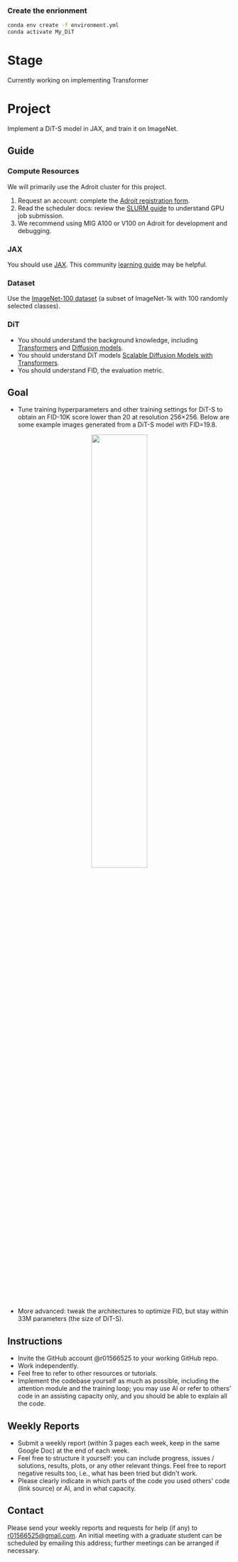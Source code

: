 ### Create the enrionment
```bash
conda env create -f environment.yml
conda activate My_DiT
```
# Stage
Currently working on implementing Transformer


# Project

Implement a DiT-S model in JAX, and train it on ImageNet.

## Guide 

### Compute Resources
We will primarily use the Adroit cluster for this project.
1. Request an account: complete the [Adroit registration form](https://forms.rc.princeton.edu/registration/?q=adroit).
2. Read the scheduler docs: review the [SLURM guide](https://researchcomputing.princeton.edu/support/knowledge-base/slurm#gpus) to understand GPU job submission.
3. We recommend using MIG A100 or V100 on Adroit for development and debugging.

### JAX
You should use [JAX](https://github.com/jax-ml/jax). This community [learning guide](https://github.com/rcrowe-google/Learning-JAX) may be helpful.

### Dataset
Use the [ImageNet-100 dataset](https://www.kaggle.com/datasets/ambityga/imagenet100) (a subset of ImageNet-1k with 100 randomly selected classes).

### DiT
* You should understand the background knowledge, including [Transformers](https://arxiv.org/abs/1706.03762?utm_source=chatgpt.com) and [Diffusion models](https://arxiv.org/abs/2006.11239).
* You should understand DiT models [Scalable Diffusion Models with Transformers](https://arxiv.org/abs/2212.09748).
* You should understand FID, the evaluation metric.

## Goal
* Tune training hyperparameters and other training settings for DiT-S to obtain an FID-10K score lower than 20 at resolution 256×256. Below are some example images generated from a DiT-S model with FID=19.8.
<p align="center">
<img src="./images/resolution256_fid19.8.png" width=50% height=50% 
class="center">
</p>

* More advanced: tweak the architectures to optimize FID, but stay within 33M parameters (the size of DiT-S).

## Instructions
* Invite the GitHub account @r01566525 to your working GitHub repo.
* Work independently.
* Feel free to refer to other resources or tutorials.
* Implement the codebase yourself as much as possible, including the attention module and the training loop; you may use AI or refer to others' code in an assisting capacity only, and you should be able to explain all the code.


## Weekly Reports
* Submit a weekly report (within 3 pages each week, keep in the same Google Doc) at the end of each week.
* Feel free to structure it yourself: you can include progress, issues / solutions, results, plots, or any other relevant things. Feel free to report negative results too, i.e., what has been tried but didn't work.
* Please clearly indicate in which parts of the code you used others' code (link source) or AI, and in what capacity.


## Contact
Please send your weekly reports and requests for help (if any) to r01566525@gmail.com. An initial meeting with a graduate student can be scheduled by emailing this address; further meetings can be arranged if necessary.

